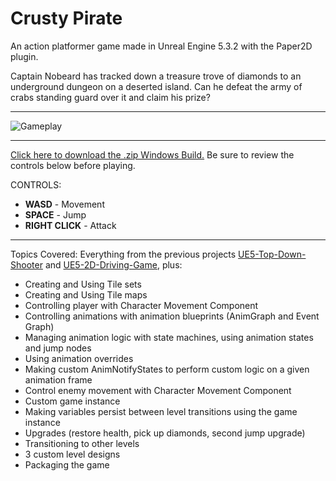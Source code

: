 # Crusty Pirate

An action platformer game made in Unreal Engine 5.3.2 with the Paper2D plugin.

Captain Nobeard has tracked down a treasure trove of diamonds to an underground dungeon on a deserted island. Can he defeat the army of crabs standing guard over it and claim his prize?

___

<img src="https://github.com/JACPro/UE5-2D-Platformer/blob/main/CrustyPirateGameplay.gif" title="Gameplay"></img>

___

[Click here to download the .zip Windows Build.](https://github.com/JACPro/UE5-2D-Platformer/raw/refs/heads/main/WindowsBuild.zip?download=)
Be sure to review the controls below before playing.

CONTROLS:
- **WASD** - Movement
- **SPACE** - Jump
- **RIGHT CLICK** - Attack

___

Topics Covered:
Everything from the previous projects [UE5-Top-Down-Shooter](https://github.com/JACPro/UE5-2D-Top-Down-Shooter) and [UE5-2D-Driving-Game](https://github.com/JACPro/UE5-2D-Driving-Game/tree/main), plus:
* Creating and Using Tile sets
* Creating and Using Tile maps
* Controlling player with Character Movement Component 
* Controlling animations with animation blueprints (AnimGraph and Event Graph)
* Managing animation logic with state machines, using animation states and jump nodes
* Using animation overrides
* Making custom AnimNotifyStates to perform custom logic on a given animation frame
* Control enemy movement with Character Movement Component
* Custom game instance
* Making variables persist between level transitions using the game instance
* Upgrades (restore health, pick up diamonds, second jump upgrade)
* Transitioning to other levels
* 3 custom level designs
* Packaging the game 

